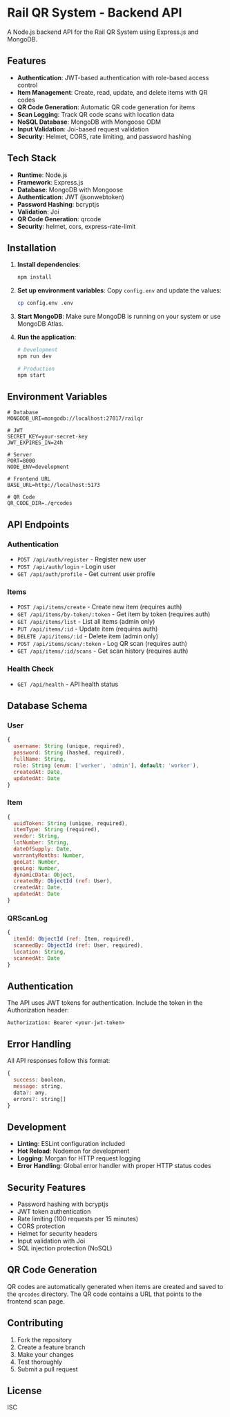 # Rail QR System - Backend API

A Node.js backend API for the Rail QR System using Express.js and MongoDB.

## Features

- **Authentication**: JWT-based authentication with role-based access control
- **Item Management**: Create, read, update, and delete items with QR codes
- **QR Code Generation**: Automatic QR code generation for items
- **Scan Logging**: Track QR code scans with location data
- **NoSQL Database**: MongoDB with Mongoose ODM
- **Input Validation**: Joi-based request validation
- **Security**: Helmet, CORS, rate limiting, and password hashing

## Tech Stack

- **Runtime**: Node.js
- **Framework**: Express.js
- **Database**: MongoDB with Mongoose
- **Authentication**: JWT (jsonwebtoken)
- **Password Hashing**: bcryptjs
- **Validation**: Joi
- **QR Code Generation**: qrcode
- **Security**: helmet, cors, express-rate-limit

## Installation

1. **Install dependencies**:
   ```bash
   npm install
   ```

2. **Set up environment variables**:
   Copy `config.env` and update the values:
   ```bash
   cp config.env .env
   ```

3. **Start MongoDB**:
   Make sure MongoDB is running on your system or use MongoDB Atlas.

4. **Run the application**:
   ```bash
   # Development
   npm run dev
   
   # Production
   npm start
   ```

## Environment Variables

```env
# Database
MONGODB_URI=mongodb://localhost:27017/railqr

# JWT
SECRET_KEY=your-secret-key
JWT_EXPIRES_IN=24h

# Server
PORT=8000
NODE_ENV=development

# Frontend URL
BASE_URL=http://localhost:5173

# QR Code
QR_CODE_DIR=./qrcodes
```

## API Endpoints

### Authentication
- `POST /api/auth/register` - Register new user
- `POST /api/auth/login` - Login user
- `GET /api/auth/profile` - Get current user profile

### Items
- `POST /api/items/create` - Create new item (requires auth)
- `GET /api/items/by-token/:token` - Get item by token (requires auth)
- `GET /api/items/list` - List all items (admin only)
- `PUT /api/items/:id` - Update item (requires auth)
- `DELETE /api/items/:id` - Delete item (admin only)
- `POST /api/items/scan/:token` - Log QR scan (requires auth)
- `GET /api/items/:id/scans` - Get scan history (requires auth)

### Health Check
- `GET /api/health` - API health status

## Database Schema

### User
```javascript
{
  username: String (unique, required),
  password: String (hashed, required),
  fullName: String,
  role: String (enum: ['worker', 'admin'], default: 'worker'),
  createdAt: Date,
  updatedAt: Date
}
```

### Item
```javascript
{
  uuidToken: String (unique, required),
  itemType: String (required),
  vendor: String,
  lotNumber: String,
  dateOfSupply: Date,
  warrantyMonths: Number,
  geoLat: Number,
  geoLng: Number,
  dynamicData: Object,
  createdBy: ObjectId (ref: User),
  createdAt: Date,
  updatedAt: Date
}
```

### QRScanLog
```javascript
{
  itemId: ObjectId (ref: Item, required),
  scannedBy: ObjectId (ref: User, required),
  location: String,
  scannedAt: Date
}
```

## Authentication

The API uses JWT tokens for authentication. Include the token in the Authorization header:

```
Authorization: Bearer <your-jwt-token>
```

## Error Handling

All API responses follow this format:

```javascript
{
  success: boolean,
  message: string,
  data?: any,
  errors?: string[]
}
```

## Development

- **Linting**: ESLint configuration included
- **Hot Reload**: Nodemon for development
- **Logging**: Morgan for HTTP request logging
- **Error Handling**: Global error handler with proper HTTP status codes

## Security Features

- Password hashing with bcryptjs
- JWT token authentication
- Rate limiting (100 requests per 15 minutes)
- CORS protection
- Helmet for security headers
- Input validation with Joi
- SQL injection protection (NoSQL)

## QR Code Generation

QR codes are automatically generated when items are created and saved to the `qrcodes` directory. The QR code contains a URL that points to the frontend scan page.

## Contributing

1. Fork the repository
2. Create a feature branch
3. Make your changes
4. Test thoroughly
5. Submit a pull request

## License

ISC
